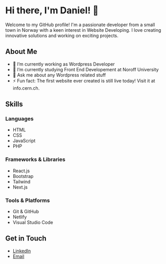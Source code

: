 # Hi there, I'm Daniel! 👋

Welcome to my GitHub profile! I'm a passionate developer from a small town in Norway with a keen interest in Website Developing. I love creating innovative solutions and working on exciting projects.

## About Me

- 🔭 I’m currently working as Wordpress Developer
- 🌱 I’m currently studying Front End Developement at Noroff University
- 💬 Ask me about any Wordpress related stuff
- ⚡ Fun fact: The first website ever created is still live today! Visit it at info.cern.ch.

## Skills

### Languages
- HTML
- CSS
- JavaScript
- PHP

### Frameworks & Libraries
- React.js
- Bootstrap
- Tailwind
- Next.js

### Tools & Platforms
- Git & GitHub
- Netlify
- Visual Studio Code

## Get in Touch

- [LinkedIn](https://linkedin.com/in/daniel-strandheim)
- [Email](mailto:daniel.strandheim@kompanikvam.no)

